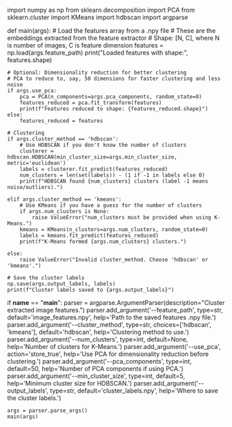 import numpy as np
from sklearn.decomposition import PCA
from sklearn.cluster import KMeans
import hdbscan
import argparse

def main(args):
    # Load the features array from a .npy file
    # These are the embeddings extracted from the feature extractor
    # Shape: [N, C], where N is number of images, C is feature dimension
    features = np.load(args.feature_path)
    print("Loaded features with shape:", features.shape)

    # Optional: Dimensionality reduction for better clustering
    # PCA to reduce to, say, 50 dimensions for faster clustering and less noise
    if args.use_pca:
        pca = PCA(n_components=args.pca_components, random_state=0)
        features_reduced = pca.fit_transform(features)
        print(f"Features reduced to shape: {features_reduced.shape}")
    else:
        features_reduced = features

    # Clustering
    if args.cluster_method == 'hdbscan':
        # Use HDBSCAN if you don't know the number of clusters
        clusterer = hdbscan.HDBSCAN(min_cluster_size=args.min_cluster_size, metric='euclidean')
        labels = clusterer.fit_predict(features_reduced)
        num_clusters = len(set(labels)) - (1 if -1 in labels else 0)
        print(f"HDBSCAN found {num_clusters} clusters (label -1 means noise/outliers).")

    elif args.cluster_method == 'kmeans':
        # Use KMeans if you have a guess for the number of clusters
        if args.num_clusters is None:
            raise ValueError("num_clusters must be provided when using K-Means.")
        kmeans = KMeans(n_clusters=args.num_clusters, random_state=0)
        labels = kmeans.fit_predict(features_reduced)
        print(f"K-Means formed {args.num_clusters} clusters.")

    else:
        raise ValueError("Invalid cluster_method. Choose 'hdbscan' or 'kmeans'.")

    # Save the cluster labels
    np.save(args.output_labels, labels)
    print(f"Cluster labels saved to {args.output_labels}")

if __name__ == "__main__":
    parser = argparse.ArgumentParser(description="Cluster extracted image features.")
    parser.add_argument('--feature_path', type=str, default='image_features.npy', help='Path to the saved features .npy file.')
    parser.add_argument('--cluster_method', type=str, choices=['hdbscan', 'kmeans'], default='hdbscan', help='Clustering method to use.')
    parser.add_argument('--num_clusters', type=int, default=None, help='Number of clusters for K-Means.')
    parser.add_argument('--use_pca', action='store_true', help='Use PCA for dimensionality reduction before clustering.')
    parser.add_argument('--pca_components', type=int, default=50, help='Number of PCA components if using PCA.')
    parser.add_argument('--min_cluster_size', type=int, default=5, help='Minimum cluster size for HDBSCAN.')
    parser.add_argument('--output_labels', type=str, default='cluster_labels.npy', help='Where to save the cluster labels.')

    args = parser.parse_args()
    main(args)
